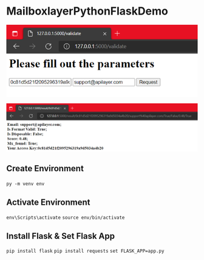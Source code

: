 # MailboxlayerPythonFlaskDemo

![](img0.png)

![](img1.png)

## Create Environment
`py -m venv env`

## Activate Environment
`env\Scripts\activate`
`source env/bin/activate`

## Install Flask & Set Flask App
`pip install flask`
`pip install requests`
`set FLASK_APP=app.py`
